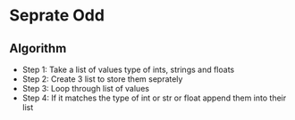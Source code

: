 # Seprate Odd

## Algorithm

* Step 1: Take a list of values type of ints, strings and floats
* Step 2: Create 3 list to store them seprately
* Step 3: Loop through list of values
* Step 4: If it matches the type of int or str or float append them into their list
